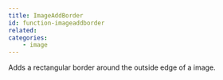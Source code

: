 ```yaml
---
title: ImageAddBorder
id: function-imageaddborder
related:
categories:
    - image
---
```


Adds a rectangular border around the outside edge of a image.